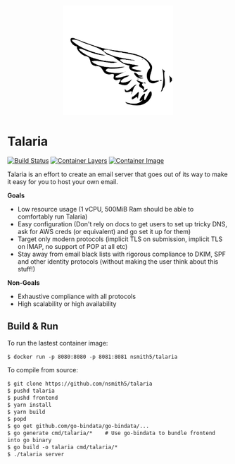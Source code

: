 <p align="center">
  <img src="./frontend/src/assets/talaria.svg" alt="Talaria" width="250px"/>
</p>

# Talaria

[![Build Status][drone-badge]][drone-link]
[![Container Layers][micro-badger-layers]][micro-badger]
[![Container Image][micro-badger-version]][micro-badger]

[micro-badger]: https://microbadger.com/images/nsmith5/talaria
[micro-badger-layers]: https://images.microbadger.com/badges/image/nsmith5/talaria.svg
[micro-badger-version]: https://images.microbadger.com/badges/version/nsmith5/talaria.svg

Talaria is an effort to create an email server that goes out of its way to make
it easy for you to host your own email.

**Goals**

- Low resource usage (1 vCPU, 500MiB Ram should be able to comfortably run Talaria)
- Easy configuration (Don't rely on docs to get users to set up tricky DNS, ask for AWS creds (or equivalent) and go set it up for them)
- Target only modern protocols (implicit TLS on submission, implicit TLS on IMAP, no support of POP at all etc)
- Stay away from email black lists with rigorous compliance to DKIM, SPF and other identity protocols (without making the user think about this stuff!)

**Non-Goals**

- Exhaustive compliance with all protocols
- High scalability or high availability

## Build & Run

To run the lastest container image:

```
$ docker run -p 8080:8080 -p 8081:8081 nsmith5/talaria
```

To compile from source:

```shell
$ git clone https://github.com/nsmith5/talaria
$ pushd talaria
$ pushd frontend
$ yarn install
$ yarn build
$ popd
$ go get github.com/go-bindata/go-bindata/...
$ go generate cmd/talaria/*    # Use go-bindata to bundle frontend into go binary
$ go build -o talaria cmd/talaria/*
$ ./talaria server
```

[drone-badge]: https://cloud.drone.io/api/badges/nsmith5/talaria/status.svg
[drone-link]: https://cloud.drone.io/nsmith5/talaria
